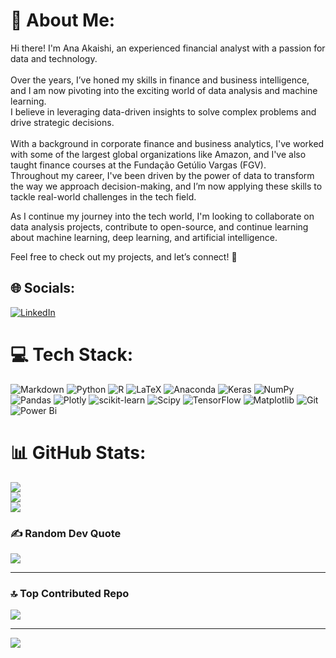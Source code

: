 # 💫 About Me:
Hi there! I'm Ana Akaishi, an experienced financial analyst with a passion for data and technology. <br><br>Over the years, I’ve honed my skills in finance and business intelligence, and I am now pivoting into the exciting world of data analysis and machine learning. <br>I believe in leveraging data-driven insights to solve complex problems and drive strategic decisions.<br><br>With a background in corporate finance and business analytics, I've worked with some of the largest global organizations like Amazon, and I've also taught finance courses at the Fundação Getúlio Vargas (FGV). <br>Throughout my career, I've been driven by the power of data to transform the way we approach decision-making, and I’m now applying these skills to tackle real-world challenges in the tech field.

As I continue my journey into the tech world, I'm looking to collaborate on data analysis projects, contribute to open-source, and continue learning about machine learning, deep learning, and artificial intelligence.

Feel free to check out my projects, and let’s connect! 🚀

## 🌐 Socials:
[![LinkedIn](https://img.shields.io/badge/LinkedIn-%230077B5.svg?logo=linkedin&logoColor=white)](www.linkedin.com/in/ana-akaishi-61b3b5116) 

# 💻 Tech Stack:
![Markdown](https://img.shields.io/badge/markdown-%23000000.svg?style=for-the-badge&logo=markdown&logoColor=white) ![Python](https://img.shields.io/badge/python-3670A0?style=for-the-badge&logo=python&logoColor=ffdd54) ![R](https://img.shields.io/badge/r-%23276DC3.svg?style=for-the-badge&logo=r&logoColor=white) ![LaTeX](https://img.shields.io/badge/latex-%23008080.svg?style=for-the-badge&logo=latex&logoColor=white) ![Anaconda](https://img.shields.io/badge/Anaconda-%2344A833.svg?style=for-the-badge&logo=anaconda&logoColor=white) ![Keras](https://img.shields.io/badge/Keras-%23D00000.svg?style=for-the-badge&logo=Keras&logoColor=white) ![NumPy](https://img.shields.io/badge/numpy-%23013243.svg?style=for-the-badge&logo=numpy&logoColor=white) ![Pandas](https://img.shields.io/badge/pandas-%23150458.svg?style=for-the-badge&logo=pandas&logoColor=white) ![Plotly](https://img.shields.io/badge/Plotly-%233F4F75.svg?style=for-the-badge&logo=plotly&logoColor=white) ![scikit-learn](https://img.shields.io/badge/scikit--learn-%23F7931E.svg?style=for-the-badge&logo=scikit-learn&logoColor=white) ![Scipy](https://img.shields.io/badge/SciPy-%230C55A5.svg?style=for-the-badge&logo=scipy&logoColor=%white) ![TensorFlow](https://img.shields.io/badge/TensorFlow-%23FF6F00.svg?style=for-the-badge&logo=TensorFlow&logoColor=white) ![Matplotlib](https://img.shields.io/badge/Matplotlib-%23ffffff.svg?style=for-the-badge&logo=Matplotlib&logoColor=black) ![Git](https://img.shields.io/badge/git-%23F05033.svg?style=for-the-badge&logo=git&logoColor=white) ![Power Bi](https://img.shields.io/badge/power_bi-F2C811?style=for-the-badge&logo=powerbi&logoColor=black)
# 📊 GitHub Stats:
![](https://github-readme-stats.vercel.app/api?username=Ana-Akaishi&theme=dark&hide_border=false&include_all_commits=false&count_private=false)<br/>
![](https://github-readme-streak-stats.herokuapp.com/?user=Ana-Akaishi&theme=dark&hide_border=false)<br/>
![](https://github-readme-stats.vercel.app/api/top-langs/?username=Ana-Akaishi&theme=dark&hide_border=false&include_all_commits=false&count_private=false&layout=compact)

### ✍️ Random Dev Quote
![](https://quotes-github-readme.vercel.app/api?type=horizontal&theme=radical)

---
### 🔝 Top Contributed Repo
![](https://github-contributor-stats.vercel.app/api?username=Ana-Akaishi&limit=5&theme=dark&combine_all_yearly_contributions=true)

---
[![](https://visitcount.itsvg.in/api?id=Ana-Akaishi&icon=0&color=0)](https://visitcount.itsvg.in)

<!-- Proudly created with GPRM ( https://gprm.itsvg.in ) -->

<!---
Ana-Akaishi/Ana-Akaishi is a ✨ special ✨ repository because its `README.md` (this file) appears on your GitHub profile.
You can click the Preview link to take a look at your changes.
--->
